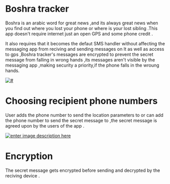 # Boshra tracker

Boshra is an arabic word for great news ,and its always great news when you find out where you lost your phone or where is your lost sibling .This app doesn't require internet just an open GPS and some phone credit .

It also requires that it becomes the defaut SMS handler without affecting the messaging app from reciving and sending messages on lt as well as access to gps ,Boshra tracker's messages are encrypted to prevent the secret message from falling in wrong hands ,its messages aren't visible by the messaging app ,making security a priority,if the phone falls in the wroung hands.


[![#][1]][1]

# Choosing recipient phone numbers

User adds the phone number to send the location parameters to or can add the phone number to send the secret message to ,the secret message is agreed upon by the users of the app .

[![enter image description here][2]][2]


  [1]: https://i.stack.imgur.com/5eiWS.png
  [2]: https://i.stack.imgur.com/Ldavh.png


# Encryption 
The secret message gets encrypted before sending and decrypted by the reciving device . 

